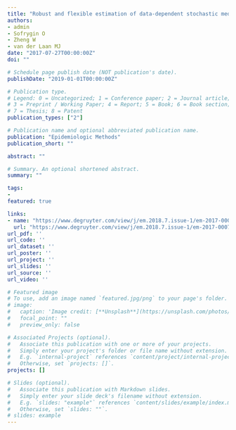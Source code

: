 ```yaml
---
title: "Robust and flexible estimation of data-dependent stochastic mediation effects: a proposed method and example in a randomized trial setting"
authors:
- admin
- Sofrygin O
- Zheng W
- van der Laan MJ
date: "2017-07-27T00:00:00Z"
doi: ""

# Schedule page publish date (NOT publication's date).
publishDate: "2019-01-01T00:00:00Z"

# Publication type.
# Legend: 0 = Uncategorized; 1 = Conference paper; 2 = Journal article;
# 3 = Preprint / Working Paper; 4 = Report; 5 = Book; 6 = Book section;
# 7 = Thesis; 8 = Patent
publication_types: ["2"]

# Publication name and optional abbreviated publication name.
publication: "Epidemiologic Methods"
publication_short: ""

abstract: ""

# Summary. An optional shortened abstract.
summary: ""

tags:
-
featured: true

links:
- name: "https://www.degruyter.com/view/j/em.2018.7.issue-1/em-2017-0007/em-2017-0007.xml"
  url: "https://www.degruyter.com/view/j/em.2018.7.issue-1/em-2017-0007/em-2017-0007.xml"
url_pdf: ''
url_code: ''
url_dataset: ''
url_poster: ''
url_project: ''
url_slides: ''
url_source: ''
url_video: ''

# Featured image
# To use, add an image named `featured.jpg/png` to your page's folder.
# image:
#   caption: 'Image credit: [**Unsplash**](https://unsplash.com/photos/jdD8gXaTZsc)'
#   focal_point: ""
#   preview_only: false

# Associated Projects (optional).
#   Associate this publication with one or more of your projects.
#   Simply enter your project's folder or file name without extension.
#   E.g. `internal-project` references `content/project/internal-project/index.md`.
#   Otherwise, set `projects: []`.
projects: []

# Slides (optional).
#   Associate this publication with Markdown slides.
#   Simply enter your slide deck's filename without extension.
#   E.g. `slides: "example"` references `content/slides/example/index.md`.
#   Otherwise, set `slides: ""`.
# slides: example
---
```

